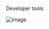 Developer tools

![image](https://user-images.githubusercontent.com/106556798/226505052-0576b579-1989-47df-8ca4-f94c16dc9803.png)
